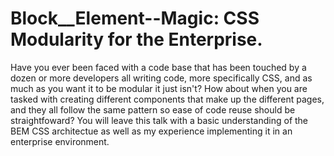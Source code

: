 # Block__Element--Magic: CSS Modularity for the Enterprise.
Have you ever been faced with a code base that has been touched by a dozen or more developers all writing code, more specifically CSS, and as much as you want it to be modular it just isn't? How about when you are tasked with creating different components that make up the different pages, and they all follow the same pattern so ease of code reuse should be straightfoward? You will leave this talk with a basic understanding of the BEM CSS architectue as well as my experience implementing it in an enterprise environment.

